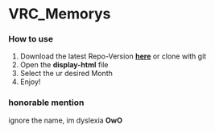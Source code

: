 # **VRC_Memorys**

### **How to use**

1. Download the latest Repo-Version **[here](https://github.com/MushroomFX/VRC_Memorys/archive/refs/heads/main.zip)** or clone with git
2. Open the **display-html** file
3. Select the ur desired Month
4. Enjoy!

### **honorable mention**

ignore the name, im dyslexia **OwO**
